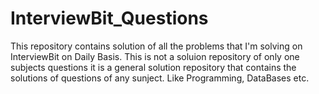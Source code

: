 # InterviewBit_Questions
This repository contains solution of all the problems that I'm solving on InterviewBit on Daily Basis. 
This is not a soluion repository of only one subjects questions it is a general solution repository that contains the solutions of questions of any sunject.
Like  Programming, DataBases etc.
